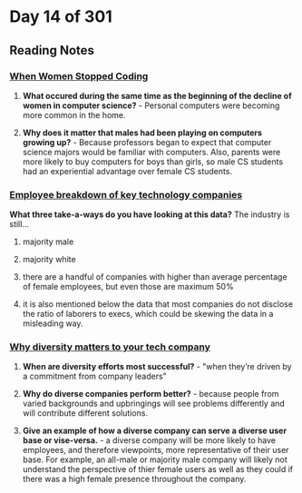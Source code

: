 # Day 14 of 301

## Reading Notes

### [When Women Stopped Coding](https://www.npr.org/sections/money/2014/10/21/357629765/when-women-stopped-coding)

1. **What occured during the same time as the beginning of the decline of women in computer science?** - Personal computers were becoming more common in the home.

2. **Why does it matter that males had been playing on computers growing up?** - Because professors began to expect that computer science majors would be familiar with computers. Also, parents were more likely to buy computers for boys than girls, so male CS students had an experiential advantage over female CS students.

### [Employee breakdown of key technology companies](https://informationisbeautiful.net/visualizations/diversity-in-tech/)

**What three take-a-ways do you have looking at this data?**
  The industry is still...

1. majority male

2. majority white

3. there are a handful of companies with higher than average percentage of female employees, but even those are maximum 50%

4. it is also mentioned below the data that most companies do not disclose the ratio of laborers to execs, which could be skewing the data in a misleading way.

### [Why diversity matters to your tech company](https://www.usatoday.com/story/tech/columnist/2015/07/21/why-diversity-matters-your-tech-company/30419871/)

1. **When are diversity efforts most successful?** - "when they’re driven by a commitment from company leaders"

2. **Why do diverse companies perform better?** - because people from varied backgrounds and upbringings will see problems differently and will contribute different solutions.

3. **Give an example of how a diverse company can serve a diverse user base or vise-versa.** - a diverse company will be more likely to have employees, and therefore viewpoints, more representative of their user base. For example, an all-male or majority male company will likely not understand the perspective of thier female users as well as they could if there was a high female presence throughout the company.